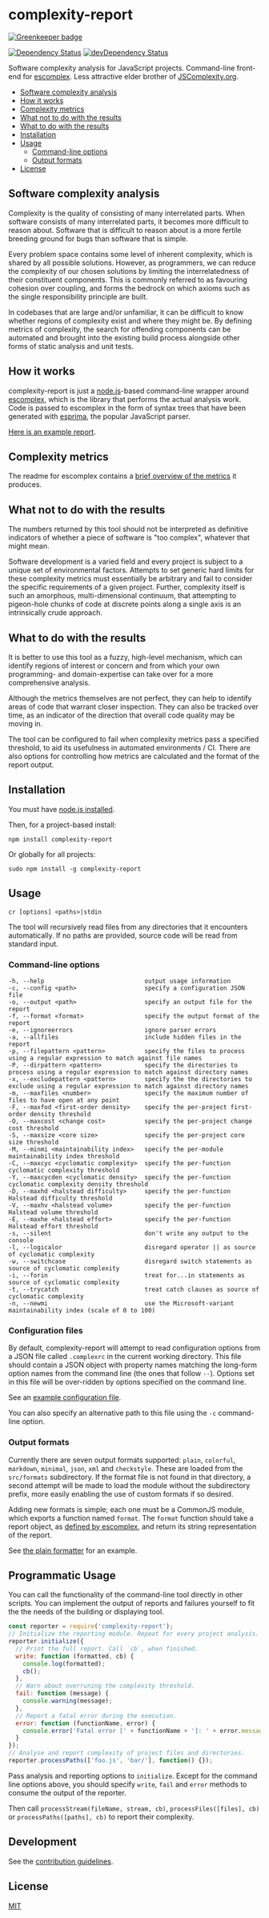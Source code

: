 # complexity-report

[![Greenkeeper badge](https://badges.greenkeeper.io/escomplex/complexity-report.svg)](https://greenkeeper.io/)

[![Dependency Status](https://david-dm.org/jared-stilwell/complexity-report.svg)](https://david-dm.org/jared-stilwell/complexity-report) [![devDependency Status](https://david-dm.org/jared-stilwell/complexity-report/dev-status.svg)](https://david-dm.org/jared-stilwell/complexity-report#info=devDependencies)

Software complexity analysis for JavaScript projects.
Command-line front-end for [escomplex].
Less attractive elder brother of [JSComplexity.org][jscomplexity].

* [Software complexity analysis](#software-complexity-analysis)
* [How it works](#how-it-works)
* [Complexity metrics](#complexity-metrics)
* [What not to do with the results](#what-not-to-do-with-the-results)
* [What to do with the results](#what-to-do-with-the-results)
* [Installation](#installation)
* [Usage](#usage)
    * [Command-line options](#command-line-options)
    * [Output formats](#output-formats)
* [License](#license)

## Software complexity analysis

Complexity is the quality of
consisting of many interrelated parts.
When software consists of many interrelated parts,
it becomes more difficult to reason about.
Software that is difficult to reason about
is a more fertile breeding ground for bugs
than software that is simple.

Every problem space contains some level of inherent complexity,
which is shared by all possible solutions.
However, as programmers,
we can reduce the complexity of our chosen solutions
by limiting the interrelatedness of their constituent components.
This is commonly referred to as favouring cohesion over coupling,
and forms the bedrock on which axioms
such as the single responsibility principle are built.

In codebases that are large and/or unfamiliar,
it can be difficult to know
whether regions of complexity exist
and where they might be.
By defining metrics of complexity,
the search for offending components can be automated
and brought into the existing build process
alongside other forms of static analysis
and unit tests.

## How it works

complexity-report is just
a [node.js][node]-based
command-line wrapper around [escomplex],
which is the library
that performs the actual analysis work.
Code is passed to escomplex
in the form of syntax trees
that have been generated
with [esprima],
the popular JavaScript parser.

[Here is an example report][eg].

## Complexity metrics

The readme for escomplex contains
a [brief overview of the metrics][metrics]
it produces.

## What not to do with the results

The numbers returned by this tool
should not be interpreted
as definitive indicators
of whether a piece of software
is "too complex",
whatever that might mean.

Software development is a varied field
and every project is subject
to a unique set of environmental factors.
Attempts to set generic hard limits
for these complexity metrics
must essentially be arbitrary
and fail to consider
the specific requirements
of a given project.
Further, complexity itself
is such an amorphous, multi-dimensional continuum,
that attempting to pigeon-hole chunks of code
at discrete points along a single axis
is an intrinsically crude approach.

## What to do with the results

It is better to use this tool
as a fuzzy, high-level mechanism,
which can identify regions of interest
or concern
and from which
your own programming- and domain-expertise
can take over
for a more comprehensive analysis.

Although the metrics themselves are not perfect,
they can help to identify areas of code
that warrant closer inspection.
They can also be tracked over time,
as an indicator of the direction
that overall code quality may be moving in.

The tool can be configured to fail
when complexity metrics pass a specified threshold,
to aid its usefulness in automated environments / CI.
There are also options
for controlling how metrics are calculated
and the format of the report output.

## Installation

You must have [node.js installed][nodeinstall].

Then, for a project-based install:

```
npm install complexity-report
```

Or globally for all projects:

```
sudo npm install -g complexity-report
```

## Usage

```
cr [options] <paths>|stdin
```

The tool will recursively read files from any directories that it
encounters automatically. If no paths are provided, source code will
be read from standard input.

### Command-line options

```
-h, --help                            output usage information
-c, --config <path>                   specify a configuration JSON file
-o, --output <path>                   specify an output file for the report
-f, --format <format>                 specify the output format of the report
-e, --ignoreerrors                    ignore parser errors
-a, --allfiles                        include hidden files in the report
-p, --filepattern <pattern>           specify the files to process using a regular expression to match against file names
-P, --dirpattern <pattern>            specify the directories to process using a regular expression to match against directory names
-x, --excludepattern <pattern>        specify the the directories to exclude using a regular expression to match against directory names
-m, --maxfiles <number>               specify the maximum number of files to have open at any point
-F, --maxfod <first-order density>    specify the per-project first-order density threshold
-O, --maxcost <change cost>           specify the per-project change cost threshold
-S, --maxsize <core size>             specify the per-project core size threshold
-M, --minmi <maintainability index>   specify the per-module maintainability index threshold
-C, --maxcyc <cyclomatic complexity>  specify the per-function cyclomatic complexity threshold
-Y, --maxcycden <cyclomatic density>  specify the per-function cyclomatic complexity density threshold
-D, --maxhd <halstead difficulty>     specify the per-function Halstead difficulty threshold
-V, --maxhv <halstead volume>         specify the per-function Halstead volume threshold
-E, --maxhe <halstead effort>         specify the per-function Halstead effort threshold
-s, --silent                          don't write any output to the console
-l, --logicalor                       disregard operator || as source of cyclomatic complexity
-w, --switchcase                      disregard switch statements as source of cyclomatic complexity
-i, --forin                           treat for...in statements as source of cyclomatic complexity
-t, --trycatch                        treat catch clauses as source of cyclomatic complexity
-n, --newmi                           use the Microsoft-variant maintainability index (scale of 0 to 100)
```

### Configuration files

By default,
complexity-report will attempt
to read configuration options
from a JSON file
called `.complexrc`
in the current working directory.
This file should contain
a JSON object
with property names
matching the long-form
option names
from the command line
(the ones that follow `--`).
Options set in this file
will be over-ridden
by options specified
on the command line.

See an [example configuration file][egconfig].

You can also specify
an alternative path
to this file
using the `-c`
command-line option.

### Output formats

Currently there are seven output formats supported:
`plain`,
`colorful`,
`markdown`,
`minimal`,
`json`,
`xml`
and `checkstyle`.
These are loaded
from the `src/formats` subdirectory.
If the format file is not found
in that directory,
a second attempt will be made to load the module
without the subdirectory prefix,
more easily enabling the use of
custom formats if so desired.

Adding new formats is simple;
each one must be a CommonJS module,
which exports a function named `format`.
The `format` function
should take a report object,
as [defined by escomplex][format],
and return its string
representation of the report.

See [the plain formatter][plain]
for an example.

## Programmatic Usage

You can call the functionality of the command-line tool directly in other
scripts. You can implement the output of reports and failures yourself to
fit the the needs of the building or displaying tool.

```js
const reporter = require('complexity-report');
// Initialize the reporting module. Repeat for every project analysis.
reporter.initialize({
  // Print the full report. Call `cb`, when finished.
  write: function (formatted, cb) {
    console.log(formatted);
    cb();
  },
  // Warn about overruning the complexity threshold.
  fail: function (message) {
    console.warning(message);
  },
  // Report a fatal error during the execution.
  error: function (functionName, error) {
    console.error('Fatal error [' + functionName + ']: ' + error.message);
  }
});
// Analyse and report complexity of project files and directories.
reporter.processPaths(['foo.js', 'bar/'], function() {});
```

Pass analysis and reporting options to `initialize`. Except for the command
line options above, you should specify `write`, `fail` and `error` methods
to consume the output of the reporter.

Then call `processStream(fileName, stream, cb)`, `processFiles([files], cb)`
or `processPaths([paths], cb)` to  report their complexity.

## Development

See the [contribution guidelines][contributions].

## License

[MIT][license]

[ci-image]: https://secure.travis-ci.org/jared-stilwell/complexity-report.png?branch=master
[ci-status]: http://travis-ci.org/#!/jared-stilwell/complexity-report
[escomplex]: https://github.com/jared-stilwell/escomplex
[jscomplexity]: http://jscomplexity.org/
[node]: http://nodejs.org/
[esprima]: http://esprima.org/
[eg]: https://github.com/jared-stilwell/complexity-report/blob/master/EXAMPLE.md
[metrics]: https://github.com/jared-stilwell/escomplex/blob/master/README.md#metrics
[nodeinstall]: http://nodejs.org/download
[egconfig]: https://github.com/jared-stilwell/complexity-report/blob/master/.complexrc.example
[format]: https://github.com/jared-stilwell/escomplex/blob/master/README.md#result
[plain]: https://github.com/jared-stilwell/complexity-report/blob/master/src/formats/plain.js
[contributions]: https://github.com/jared-stilwell/complexity-report/blob/master/CONTRIBUTING.md
[license]: https://github.com/jared-stilwell/complexity-report/blob/master/COPYING
